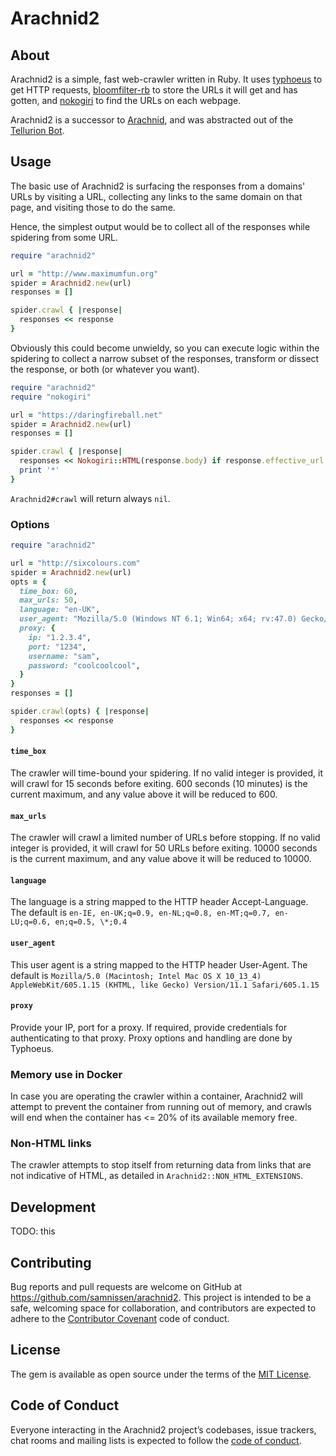 # Arachnid2

## About

Arachnid2 is a simple, fast web-crawler written in Ruby.
It uses [typhoeus](https://github.com/typhoeus/typhoeus)
to get HTTP requests,
[bloomfilter-rb](https://github.com/igrigorik/bloomfilter-rb)
to store the URLs it will get and has gotten,
and [nokogiri](https://github.com/sparklemotion/nokogiri)
to find the URLs on each webpage.

Arachnid2 is a successor to [Arachnid](https://github.com/dchuk/Arachnid),
and was abstracted out of the [Tellurion Bot](https://github.com/samnissen/tellurion_bot).

## Usage

The basic use of Arachnid2 is surfacing the responses from a domains'
URLs by visiting a URL, collecting any links to the same domain
on that page, and visiting those to do the same.

Hence, the simplest output would be to collect all of the responses
while spidering from some URL.

```ruby
require "arachnid2"

url = "http://www.maximumfun.org"
spider = Arachnid2.new(url)
responses = []

spider.crawl { |response|
  responses << response
}
```

Obviously this could become unwieldy,
so you can execute logic within the spidering to collect a narrow subset
of the responses, transform or dissect the response,
or both (or whatever you want).

```ruby
require "arachnid2"
require "nokogiri"

url = "https://daringfireball.net"
spider = Arachnid2.new(url)
responses = []

spider.crawl { |response|
  responses << Nokogiri::HTML(response.body) if response.effective_url =~ /.*amazon.*/
  print '*'
}
```

`Arachnid2#crawl` will return always `nil`.

### Options

```ruby
require "arachnid2"

url = "http://sixcolours.com"
spider = Arachnid2.new(url)
opts = {
  time_box: 60,
  max_urls: 50,
  language: "en-UK",
  user_agent: "Mozilla/5.0 (Windows NT 6.1; Win64; x64; rv:47.0) Gecko/20100101 Firefox/47.0"
  proxy: {
    ip: "1.2.3.4",
    port: "1234",
    username: "sam",
    password: "coolcoolcool",
  }
}
responses = []

spider.crawl(opts) { |response|
  responses << response
}
```

#### `time_box`

The crawler will time-bound your spidering. If no valid integer is provided,
it will crawl for 15 seconds before exiting. 600 seconds (10 minutes)
is the current maximum, and any value above it will be reduced to 600.

#### `max_urls`

The crawler will crawl a limited number of URLs before stopping.
If no valid integer is provided, it will crawl for 50 URLs before exiting.
10000 seconds is the current maximum,
and any value above it will be reduced to 10000.

#### `language`

The language is a string mapped to the HTTP header Accept-Language. The
default is
`en-IE, en-UK;q=0.9, en-NL;q=0.8, en-MT;q=0.7, en-LU;q=0.6, en;q=0.5, \*;0.4`

#### `user_agent`

This user agent is a string mapped to the HTTP header User-Agent. The
default is
`Mozilla/5.0 (Macintosh; Intel Mac OS X 10_13_4) AppleWebKit/605.1.15 (KHTML, like Gecko) Version/11.1 Safari/605.1.15`

#### `proxy`

Provide your IP, port for a proxy. If required, provide credentials for
authenticating to that proxy. Proxy options and handling are done
by Typhoeus.

### Memory use in Docker

In case you are operating the crawler within a container, Arachnid2
will attempt to prevent the container from running out of memory,
and crawls will end when the container has <= 20% of its available memory
free.

### Non-HTML links

The crawler attempts to stop itself from returning data from
links that are not indicative of HTML, as detailed in
`Arachnid2::NON_HTML_EXTENSIONS`.

## Development

TODO: this

## Contributing

Bug reports and pull requests are welcome on GitHub at
https://github.com/samnissen/arachnid2.
This project is intended to be a safe,
welcoming space for collaboration,
and contributors are expected to adhere to the
[Contributor Covenant](http://contributor-covenant.org) code of conduct.

## License

The gem is available as open source under the terms of the
[MIT License](https://opensource.org/licenses/MIT).

## Code of Conduct

Everyone interacting in the Arachnid2 project’s codebases,
issue trackers, chat rooms and mailing lists is expected
to follow the
[code of conduct](https://github.com/samnissen/arachnid2/blob/master/CODE_OF_CONDUCT.md).
